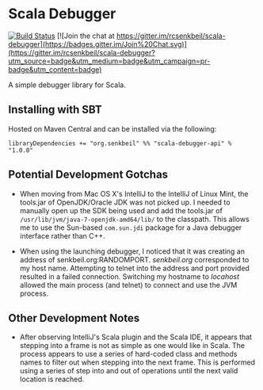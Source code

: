 Scala Debugger
==============

[![Build Status](https://travis-ci.org/rcsenkbeil/scala-debugger.svg?branch=master)](https://travis-ci.org/rcsenkbeil/scala-debugger)
[![Join the chat at https://gitter.im/rcsenkbeil/scala-debugger](https://badges.gitter.im/Join%20Chat.svg)](https://gitter.im/rcsenkbeil/scala-debugger?utm_source=badge&utm_medium=badge&utm_campaign=pr-badge&utm_content=badge)

A simple debugger library for Scala.

Installing with SBT
-------------------

Hosted on Maven Central and can be installed via the following:

    libraryDependencies += "org.senkbeil" %% "scala-debugger-api" % "1.0.0"

Potential Development Gotchas
-----------------------------

- When moving from Mac OS X's IntelliJ to the IntelliJ of Linux Mint, the
  tools.jar of OpenJDK/Oracle JDK was not picked up. I needed to manually open
  up the SDK being used and add the tools.jar of 
  `/usr/lib/jvm/java-7-openjdk-amd64/lib/` to the classpath. This allows me to
  use the Sun-based `com.sun.jdi` package for a Java debugger interface rather
  than C++.

- When using the launching debugger, I noticed that it was creating an address
  of senkbeil.org:RANDOMPORT. _senkbeil.org_ corresponded to my host name.
  Attempting to telnet into the address and port provided resulted in a failed
  connection. Switching my hostname to _locahost_ allowed the main process
  (and telnet) to connect and use the JVM process.

Other Development Notes
-----------------------

- After observing IntelliJ's Scala plugin and the Scala IDE, it appears that
  stepping into a frame is not as simple as one would like in Scala. The
  process appears to use a series of hard-coded class and methods names to
  filter out when stepping into the next frame. This is performed using a
  series of step into and out of operations until the next valid location is
  reached.

